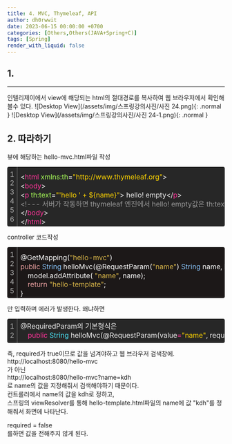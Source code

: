 ```yaml
---
title: 4. MVC, Thymeleaf, API
author: dh0rwwit
date: 2023-06-15 00:00:00 +0700
categories: [Others,Others(JAVA+Spring+C)]
tags: [Spring]
render_with_liquid: false
---
```


## 1. 
---
인텔리제이에서 view에 해당되는 html의 절대경로를 복사하여 웹 브라우저에서 확인해볼수 있다.
![Desktop View](/assets/img/스프링강의사진/사진 24.png){: .normal }
![Desktop View](/assets/img/스프링강의사진/사진 24-1.png){: .normal }

## 2. 따라하기
뷰에 해당하는 hello-mvc.html파일 작성
<div class="colorscripter-code" style="color:#f0f0f0;font-family:Consolas,font-size:'20px' ,'Liberation Mono', Menlo, Courier, monospace !important; position:relative !important;overflow:auto"><table class="colorscripter-code-table" style="margin:0;padding:0;border:none;background-color:#272727;border-radius:4px;" cellspacing="0" cellpadding="0"><tr><td style="padding:6px;border-right:2px solid #4f4f4f"><div style="margin:0;padding:0;word-break:normal;text-align:right;color:#aaa;font-family:Consolas,font-size:'20px' ,'Liberation Mono', Menlo, Courier, monospace !important;line-height:130%"><div style="line-height:130%">1</div><div style="line-height:130%">2</div><div style="line-height:130%">3</div><div style="line-height:130%">4</div><div style="line-height:130%">5</div><div style="line-height:130%">6</div></div></td><td style="padding:6px 0;text-align:left"><div style="margin:0;padding:0;color:#f0f0f0;font-family:Consolas,font-size:'20px' ,'Liberation Mono', Menlo, Courier, monospace !important;line-height:130%"><div style="padding:0 6px; white-space:pre; line-height:130%"><font color="#f0f0f0">&lt;</font><font color="#ff3399">html</font>&nbsp;<font color="#a8ff58">xmlns:th</font>=<font color="#ffd500">"http://www.thymeleaf.org"</font><font color="#a8ff58"></font><font color="#f0f0f0">&gt;</font></div><div style="padding:0 6px; white-space:pre; line-height:130%"><font color="#f0f0f0">&lt;</font><font color="#ff3399">body</font><font color="#f0f0f0">&gt;</font></div><div style="padding:0 6px; white-space:pre; line-height:130%"><font color="#f0f0f0">&lt;</font><font color="#ff3399">p</font>&nbsp;<font color="#a8ff58">th:text</font>=<font color="#ffd500">"'hello&nbsp;'&nbsp;+&nbsp;${name}"</font><font color="#a8ff58"></font><font color="#f0f0f0">&gt;</font>&nbsp;hello!&nbsp;empty<font color="#f0f0f0">&lt;</font><font color="#f0f0f0">/</font><font color="#ff3399">p</font><font color="#f0f0f0">&gt;</font></div><div style="padding:0 6px; white-space:pre; line-height:130%"><font color="#999999">&lt;!---&nbsp;서버가&nbsp;작동하면&nbsp;thymeleaf&nbsp;엔진에서&nbsp;hello!&nbsp;empty값은&nbsp;th:text의&nbsp;'hello&nbsp;'&nbsp;+&nbsp;${name}로&nbsp;치환된다.&nbsp;---&gt;</font></div><div style="padding:0 6px; white-space:pre; line-height:130%"><font color="#f0f0f0">&lt;</font><font color="#f0f0f0">/</font><font color="#ff3399">body</font><font color="#f0f0f0">&gt;</font></div><div style="padding:0 6px; white-space:pre; line-height:130%"><font color="#f0f0f0">&lt;</font><font color="#f0f0f0">/</font><font color="#ff3399">html</font><font color="#f0f0f0">&gt;</font></div></div><div style="text-align:right;margin-top:-13px;margin-right:5px;font-size:9px;font-style:italic"></div></td><td style="vertical-align:bottom;padding:0 2px 4px 0"></td></tr></table></div>

controller 코드작성
<div class="colorscripter-code" style="color:#FFFFFF;font-family:Consolas,font-size:'20px' ,'Liberation Mono', Menlo, Courier, monospace !important; position:relative !important;overflow:auto"><table class="colorscripter-code-table" style="margin:0;padding:0;border:none;background-color:#1C1818;border-radius:4px;" cellspacing="0" cellpadding="0"><tr><td style="padding:6px;border-right:2px solid #4f4f4f"><div style="margin:0;padding:0;word-break:normal;text-align:right;color:#aaa;font-family:Consolas,font-size:'20px' ,'Liberation Mono', Menlo, Courier, monospace !important;line-height:130%"><div style="line-height:130%">1</div><div style="line-height:130%">2</div><div style="line-height:130%">3</div><div style="line-height:130%">4</div><div style="line-height:130%">5</div></div></td><td style="padding:6px 0;text-align:left"><div style="margin:0;padding:0;color:#FFFFFF;font-family:Consolas,font-size:'20px' ,'Liberation Mono', Menlo, Courier, monospace !important;line-height:130%"><div style="padding:0 6px; white-space:pre; line-height:130%">@GetMapping(<font color="#DBB84A">"hello-mvc"</font>)</div><div style="padding:0 6px; white-space:pre; line-height:130%"><font color="#F1A5A5">public</font>&nbsp;<font color="#8AC7FD">String</font>&nbsp;helloMvc(@RequestParam(<font color="#DBB84A">"name"</font>)&nbsp;<font color="#8AC7FD">String</font>&nbsp;name,&nbsp;Model&nbsp;model)&nbsp;{</div><div style="padding:0 6px; white-space:pre; line-height:130%">&nbsp;&nbsp;&nbsp;&nbsp;model.addAttribute(&nbsp;<font color="#DBB84A">"name"</font>,&nbsp;name);</div><div style="padding:0 6px; white-space:pre; line-height:130%">&nbsp;&nbsp;&nbsp;&nbsp;<font color="#F1A5A5">return</font>&nbsp;<font color="#DBB84A">"hello-template"</font>;</div><div style="padding:0 6px; white-space:pre; line-height:130%">}</div></div><div style="text-align:right;margin-top:-13px;margin-right:5px;font-size:9px;font-style:italic"></div></td><td style="vertical-align:bottom;padding:0 2px 4px 0"></td></tr></table></div>
   
만 입력하며 에러가 발생한다. 왜냐하면
<div class="colorscripter-code" style="color:#f0f0f0;font-family:Consolas,font-size:'20px' ,'Liberation Mono', Menlo, Courier, monospace !important; position:relative !important;overflow:auto"><table class="colorscripter-code-table" style="margin:0;padding:0;border:none;background-color:#272727;border-radius:4px;" cellspacing="0" cellpadding="0"><tr><td style="padding:6px;border-right:2px solid #4f4f4f"><div style="margin:0;padding:0;word-break:normal;text-align:right;color:#aaa;font-family:Consolas,font-size:'20px' ,'Liberation Mono', Menlo, Courier, monospace !important;line-height:130%"><div style="line-height:130%">1</div><div style="line-height:130%">2</div></div></td><td style="padding:6px 0;text-align:left"><div style="margin:0;padding:0;color:#f0f0f0;font-family:Consolas,font-size:'20px' ,'Liberation Mono', Menlo, Courier, monospace !important;line-height:130%"><div style="padding:0 6px; white-space:pre; line-height:130%">@RequiredParam의&nbsp;기본형식은</div><div style="padding:0 6px; white-space:pre; line-height:130%">&nbsp;&nbsp;&nbsp;&nbsp;<font color="#ff3399">public</font>&nbsp;<font color="#4be6fa">String</font>&nbsp;helloMvc(@RequestParam(value<font color="#0086b3"></font><font color="#ff3399">=</font><font color="#ffd500">"name"</font>,&nbsp;required&nbsp;<font color="#0086b3"></font><font color="#ff3399">=</font>&nbsp;<font color="#c10aff">true</font>)&nbsp;<font color="#4be6fa">String</font>&nbsp;name,&nbsp;Model&nbsp;model)&nbsp;{&nbsp;...}</div></div></td><td style="vertical-align:bottom;padding:0 2px 4px 0"></td></tr></table></div>
   
즉, required가 true이므로 값을 넘겨야하고 웹 브라우저 검색창에.   
http://localhost:8080/hello-mvc   
가 아닌   
http://localhost:8080/hello-mvc?name=kdh   
로 name의 값을 지정해줘서 검색해야하기 때문이다.   
컨트롤러에서 name의 값을 kdh로 정하고,   
스프링의 viewResolver를 통해 hello-template.html파일의 name에 값 "kdh"를 정해줘서 화면에 나타난다.   

required = false   
를하면 값을 전해주지 않게 된다.